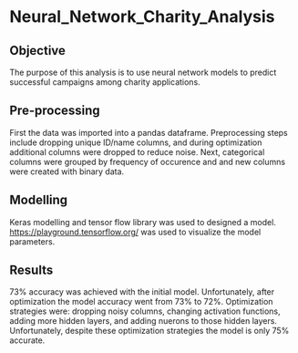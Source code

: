 # Neural_Network_Charity_Analysis
## Objective
The purpose of this analysis is to use neural network models to predict successful campaigns among charity applications.

## Pre-processing
First the data was imported into a pandas dataframe. Preprocessing steps include dropping unique ID/name columns, and during optimization additional columns were dropped to reduce noise. Next, categorical columns were grouped by frequency of occurence and and new columns were created with binary data. 

## Modelling
Keras modelling and tensor flow library was used to designed a model. https://playground.tensorflow.org/ was used to visualize the model parameters.

## Results
73% accuracy was achieved with the initial model. Unfortunately, after optimization the model accuracy went from 73% to 72%. Optimization strategies were: dropping noisy columns, changing activation functions, adding more hidden layers, and adding nuerons to those hidden layers. Unfortunately, despite these optimization strategies the model is only 75% accurate.
